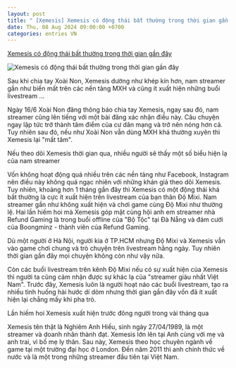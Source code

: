 ```yaml
---
layout: post
title: " [Xemesis] Xemesis có động thái bất thường trong thời gian gần đây"
date: Thu, 08 Aug 2024 09:00:00 +0700
categories: entries VN
---
```

[Xemesis có động thái bất thường trong thời gian gần đây](https://afamily.vn/xemesis-co-dong-thai-bat-thuong-trong-thoi-gian-gan-day-20240807160007011.chn)

![Xemesis có động thái bất thường trong thời gian gần đây](https://afamilycdn.com/zoom/600_315/150157425591193600/2024/8/7/avatar1723021138934-17230211396261318570759.jpg)

Sau khi chia tay Xoài Non, Xemesis dường như khép kín hơn, nam streamer gần như biến mất trên các nền tảng MXH và cũng ít xuất hiện những buổi livestream ...

Ngày 16/6 Xoài Non đăng thông báo chia tay Xemesis, ngay sau đó, nam streamer cũng lên tiếng với một bài đăng xác nhận điều này. Câu chuyện ngay lập tức trở thành tâm điểm của cư dân mạng và trở nên nóng hơn cả. Tuy nhiên sau đó, nếu như Xoài Non vẫn dùng MXH khá thường xuyên thì Xemesis lại "mất tăm".

Nếu theo dõi Xemesis thời gian qua, nhiều người sẽ thấy một số biểu hiện lạ của nam streamer

Vốn không hoạt động quá nhiều trên các nền tảng như Facebook, Instagram nên điều này không quá ngạc nhiên với những khán giả theo dõi Xemesis. Tuy nhiên, khoảng hơn 1 tháng gần đây thì Xemesis có một động thái khá bất thường là cực ít xuất hiện trên livestream của bạn thân Độ Mixi. Nam streamer gần như không xuất hiện và chơi game cùng Độ Mixi như thường lệ. Hai lần hiếm hoi mà Xemesis góp mặt cùng hội anh em streamer nhà Refund Gaming là trong buổi offline của "Bộ Tộc" tại Đà Nẵng và đám cưới của Boongminz - thành viên của Refund Gaming.

Dù một người ở Hà Nội, người kia ở TP.HCM nhưng Độ Mixi và Xemesis vẫn vào game chơi chung và trò chuyện trên livestream hằng ngày. Tuy nhiên thời gian gần đây mọi chuyện không còn như vậy nữa.

Còn các buổi livestream trên kênh Độ Mixi nếu có sự xuất hiện của Xemesis thì người ta cũng cảm nhận được sự khác lạ của "streamer giàu nhất Việt Nam". Trước đây, Xemesis luôn là người hoạt náo các buổi livestream, tạo ra nhiều tình huống hài hước dí dỏm nhưng thời gian gần đây vốn đã ít xuất hiện lại chẳng mấy khi pha trò.

Lần hiếm hoi Xemesis xuất hiện trước đông người trong vài tháng qua

Xemesis tên thật là Nghiêm Anh Hiếu, sinh ngày 27/04/1989, là một streamer và doanh nhân thành đạt. Xemesis lớn lên tại Anh cùng với mẹ và anh trai, vì bố mẹ ly thân. Sau này, Xemesis theo học chuyên ngành về game tại một trường đại học ở London. Đến năm 2011 thì anh chính thức về nước và là một trong những streamer đầu tiên tại Việt Nam.

